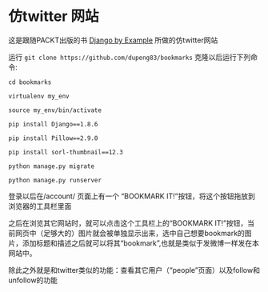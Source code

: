 # 仿twitter 网站

这是跟随PACKT出版的书 [Django by Example](http://djangobyexample.com/) 所做的仿twitter网站

运行 `git clone https://github.com/dupeng83/bookmarks` 克隆以后运行下列命令:

`cd bookmarks`

`virtualenv my_env`

`source my_env/bin/activate`

`pip install Django==1.8.6`

`pip install Pillow==2.9.0`

`pip install sorl-thumbnail==12.3`

`python manage.py migrate`

`python manage.py runserver`

登录以后在/account/ 页面上有一个 “BOOKMARK IT!”按钮，将这个按钮拖放到浏览器的工具栏里面

之后在浏览其它网站时，就可以点击这个工具栏上的“BOOKMARK IT!”按钮，当前网页中（足够大的）图片就会被单独显示出来，选中自己想要bookmark的图片，添加标题和描述之后就可以将其“bookmark”,也就是类似于发微博一样发在本网站中。

除此之外就是和twitter类似的功能：查看其它用户（“people”页面）以及follow和unfollow的功能
